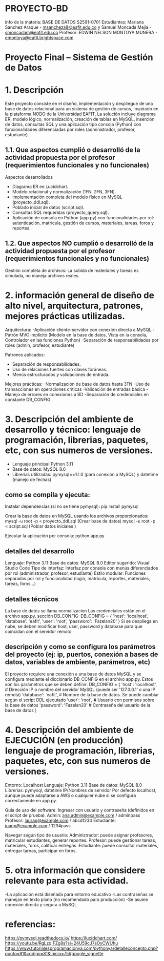 # PROYECTO-BD
 info de la materia: BASE DE DATOS S2561-0701
 Estudiantes: Mariana Sanchez Araque - msancheza8@eafit.edu.co y Samuel Moncada Mejia  - smoncadam@eafit.edu.co
 Profesor: EDWIN NELSON MONTOYA MUNERA - emontoya@eafit.brightspace.com

# Proyecto Final – Sistema de Gestión de Datos
# 1. Descripción
Este proyecto consiste en el diseño, implementación y despliegue de una base de datos relacional para un sistema de gestión de cursos, inspirado en la plataforma NODO de la Universidad EAFIT. La solución incluye diagrama ER, modelo lógico, normalización, creación de tablas en MySQL, inserción de datos, consultas SQL y una aplicación tipo consola (Python) con funcionalidades diferenciadas por roles (administrador, profesor, estudiante).

## 1.1. Que aspectos cumplió o desarrolló de la actividad propuesta por el profesor (requerimientos funcionales y no funcionales)
Aspectos desarrollados
- Diagrama ER en Lucidchart.
- Modelo relacional y normalización (1FN, 2FN, 3FN).
- Implementación completa del modelo físico en MySQL (proyecto_ddl.sql).
- Poblado inicial de datos (script.sql).
- Consultas SQL requeridas (proyecto_query.sql).
- Aplicación de consola en Python (app.py) con funcionalidades por rol: autenticación, matrícula, gestión de cursos, materiales, tareas, foros y reportes.

## 1.2. Que aspectos NO cumplió o desarrolló de la actividad propuesta por el profesor (requerimientos funcionales y no funcionales)
Gestión completa de archivos: La subida de materiales y tareas es simulada, no maneja archivos reales.


# 2. información general de diseño de alto nivel, arquitectura, patrones, mejores prácticas utilizadas.
Arquitectura:
-Aplicación cliente-servidor con conexión directa a MySQL
-Patrón MVC implícito (Modelo en la base de datos, Vista en la consola, Controlador en las funciones Python)
-Separación de responsabilidades por roles (admin, profesor, estudiante)

Patrones aplicados:
- Separación de responsabilidades.  
- Uso de relaciones fuertes con claves foráneas.  
- Menús estructurados y validaciones de entrada.

Mejores prácticas:
-Normalización de base de datos hasta 3FN
-Uso de transacciones en operaciones críticas
-Validación de entradas básica
-Manejo de errores en conexiones a BD
-Separación de credenciales en constante DB_CONFIG

# 3. Descripción del ambiente de desarrollo y técnico: lenguaje de programación, librerias, paquetes, etc, con sus numeros de versiones.
- Lenguaje principal:Python 3.11  
- Base de datos: MySQL 8.0  
- Librerías utilizadas: pymysql==1.1.0 (para conexión a MySQL) y datetime (manejo de fechas)

## como se compila y ejecuta:
Instalar dependencias (si no se tiene pymysql):
pip install pymysql

Crear la base de datos en MySQL usando los archivos proporcionados:
mysql -u root -p < proyecto_ddl.sql  (Crear base de datos)
mysql -u root -p < script.sql      (Poblar datos iniciales )

Ejecutar la aplicación por consola:
python app.py  

## detalles del desarrollo
Lenguaje: Python 3.11
Base de datos: MySQL 8.0
Editor sugerido: Visual Studio Code
Tipo de interfaz: Interfaz por consola con menús diferenciados por rol (administrador, profesor, estudiante)
Estilo modular: Funciones separadas por rol y funcionalidad (login, matrícula, reportes, materiales, tareas, foros...)

## detalles técnicos
La base de datos se llama normalizacion
Las credenciales están en el archivo app.py, sección DB_CONFIG:
DB_CONFIG = {
    'host': 'localhost',
    'database': 'eafit',
    'user': 'root',
    'password': 'Fazelan20'
}
Si se despliega en nube, se deben modificar host, user, password y database para que coincidan con el servidor remoto.

## descripción y como se configura los parámetros del proyecto (ej: ip, puertos, conexión a bases de datos, variables de ambiente, parámetros, etc)
El proyecto requiere una conexión a una base de datos MySQL y se configura mediante el diccionario DB_CONFIG en el archivo app.py. Estos son los parámetros que se deben definir:
DB_CONFIG = {
    'host': 'localhost',        # Dirección IP o nombre del servidor MySQL (puede ser '127.0.0.1' o una IP remota)
    'database': 'eafit',        # Nombre de la base de datos. Se puede cambiar según el script DDL ejecutado 
    'user': 'root',             # Usuario con permisos sobre la base de datos
    'password': 'Fazelan20'     # Contraseña del usuario de la base de datos
}

# 4. Descripción del ambiente de EJECUCIÓN (en producción) lenguaje de programación, librerias, paquetes, etc, con sus numeros de versiones.
Entorno: Localhost
Lenguaje: Python 3.11
Base de datos: MySQL 8.0
Librerías: pymysql, datetime
IP/Nombres de servidor
Por defecto localhost, aunque puede adaptarse a AWS o cualquier nube si se configura correctamente en app.py.

Guía de uso del software:
Ingresar con usuario y contraseña (definidos en el script de prueba).
Admin: ana.admin@example.com / adminpass
Profesor: laurag@example.com / abcd1234
Estudiante: juanp@example.com / 1234pass

Navegar según tipo de usuario:
Administrador: puede asignar profesores, matricular estudiantes, generar reportes.
Profesor: puede gestionar tareas, materiales, foros, calificar entregas.
Estudiante: puede consultar materiales, entregar tareas, participar en foros.


# 5. otra información que considere relevante para esta actividad.
-La aplicación está diseñada para entorno educativo
-Las contraseñas se manejan en texto plano (no recomendado para producción)
-Se asume conexión directa y segura a MySQL

# referencias:
https://pymysql.readthedocs.io/ 
https://lucidchart.com/
https://youtu.be/RgLzqIFZg8s?si=24U59cJ7sOyCWUhu 
https://www.tutorialesprogramacionya.com/pythonya/detalleconcepto.php?punto=81&codigo=81&inicio=75#google_vignette
